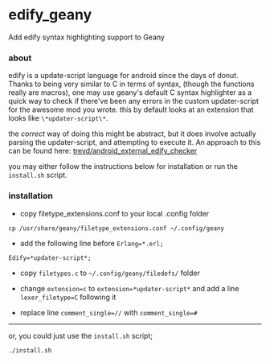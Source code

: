 edify_geany
===========

Add edify syntax highlighting support to Geany

### about

edify is a update-script language for android since the days of donut. Thanks to
being very similar to C in terms of syntax, (though the functions really are
macros), one may use geany's default C syntax highlighter as a quick way to
check if there've been any errors in the custom updater-script for the awesome
mod you wrote. this by default looks at an extension that looks like
```\*updater-script\*```.

the _correct_ way of doing this might be abstract, but it does involve actually
parsing the updater-script, and attempting to execute it. An approach to this
can be found here: [trevd/android_external_edify_checker](https://github.com/trevd/android_external_edify_checker)

you may either follow the instructions below for installation or run the
```install.sh``` script.

### installation

* copy filetype_extensions.conf to your local .config folder

```shell
cp /usr/share/geany/filetype_extensions.conf ~/.config/geany
```

* add the following line before ```Erlang=*.erl;```

```
Edify=*updater-script*;
```

* copy ```filetypes.c``` to ```~/.config/geany/filedefs/``` folder

* change ```extension=c``` to ```extension=*updater-script*``` and
add a line ```lexer_filetype=C``` following it

* replace line ```comment_single=//``` with ```comment_single=#```

---

or, you could just use the ```install.sh``` script;

```
./install.sh
```
